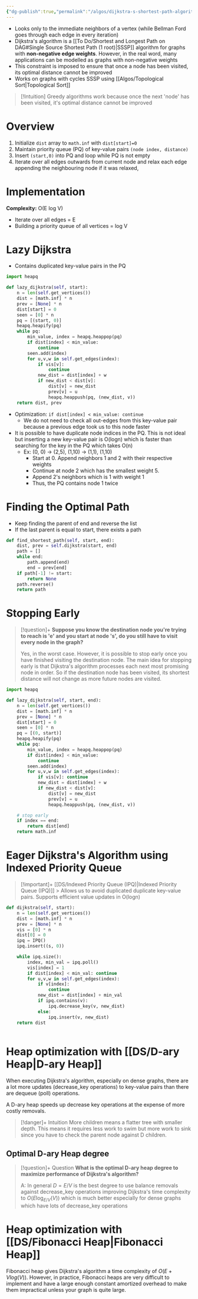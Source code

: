 ```yaml
---
{"dg-publish":true,"permalink":"/algos/dijkstra-s-shortest-path-algorithm/","tags":["shortest-path","greedy-algo","algo"]}
---
```


- Looks only to the immediate neighbors of a vertex (while Bellman Ford goes through each edge in every iteration)
- Dijkstra's algorithm is a [[To Do/Shortest and Longest Path on DAG#Single Source Shortest Path (1 root)\|SSSP]] algorithm for graphs with **non-negative edge weights**. However, in the real word, many applications can be modelled as graphs with non-negative weights
- This constraint is imposed to ensure that once a node has been visited, its optimal distance cannot be improved
- Works on graphs with cycles SSSP using [[Algos/Topological Sort\|Topological Sort]]

>[!Intuition]
>Greedy algorithms work because once the next 'node' has been visited, it's optimal distance cannot be improved

# Overview
1. Initialize `dist` array to `math.inf` with `dist[start]=0` 
2. Maintain priority queue (PQ) of key-value pairs `(node index, distance)`
3. Insert `(start,0)` into PQ and loop while PQ is not empty
4. Iterate over all edges outwards from current node and relax each edge appending the neighbouring node if it was relaxed,


# Implementation

**Complexity:** O(E log V)
- Iterate over all edges  = E
- Building a priority queue of all vertices = log V
# Lazy Dijkstra

- Contains duplicated key-value pairs in the PQ

```python
import heapq

def lazy_dijkstra(self, start):
	n = len(self.get_vertices())
	dist = [math.inf] * n
	prev = [None] * n
	dist[start] = 0
	seen = [0] * n
	pq = [(start, 0)]
	heapq.heapify(pq)
	while pq:
		min_value, index = heapq.heappop(pq)
		if dist[index] < min_value:
			continue
		seen.add(index)
		for u,v,w in self.get_edges(index):
			if vis[v]: 
				continue
			new_dist = dist[index] + w
			if new_dist < dist[v]:
				dist[v] = new_dist
				prev[v] = u
				heapq.heappush(pq, (new_dist, v))
	return dist, prev

```

- Optimization: `if dist[index] < min_value: continue`
	- We do not need to check all out-edges from this key-value pair because a previous edge took us to this node faster
- It is possible to have duplicate node indices in the PQ. This is not ideal but inserting a new key-value pair is O(logn) which is faster than searching for the key in the PQ which takes O(n)
	- Ex: (0, 0) ->  (2,5), (1,10) -> (1,1), (1,10)
		- Start at 0. Append neighbors 1 and 2 with their respective weights
		- Continue at node 2 which has the smallest weight 5.
		- Append 2's neighbors which is 1 with weight 1
		- Thus, the PQ contains node 1 twice

# Finding the Optimal Path 
- Keep finding the parent of end and reverse the list 
- If the last parent is equal to start, there exists a path
```python
def find_shortest_path(self, start, end):
	dist, prev = self.dijkstra(start, end)
	path = []
	while end:
		path.append(end)
		end = prev[end]
	if path[-1] != start:
		return None
	path.reverse()
	return path
```

# Stopping Early

> [!question]+ 
> **Suppose you know the destination node you're trying to reach is 'e' and you start at node 's', do you still have to visit every node in the graph?**
> 
> Yes, in the worst case. However, it is possible to stop early once you have finished visiting the destination node. The main idea for stopping early is that Dijkstra's algorithm processes each next most promising node in order. So if the destination node has been visited, its shortest distance will not change as more future nodes are visited.

```python
import heapq

def lazy_dijkstra(self, start, end):
	n = len(self.get_vertices())
	dist = [math.inf] * n
	prev = [None] * n
	dist[start] = 0
	seen = [0] * n
	pq = [(0, start)]
	heapq.heapify(pq)
	while pq:
		min_value, index = heapq.heappop(pq)
		if dist[index] < min_value:
			continue
		seen.add(index)
		for u,v,w in self.get_edges(index):
			if vis[v]: continue
			new_dist = dist[index] + w
			if new_dist < dist[v]:
				dist[v] = new_dist
				prev[v] = u
				heapq.heappush(pq, (new_dist, v))

	# stop early
	if index == end:
		return dist[end]
	return math.inf
```
# Eager Dijkstra's Algorithm using Indexed Priority Queue

> [!important]+ [[DS/Indexed Priority Queue (IPQ)\|Indexed Priority Queue (IPQ)]]
	> Allows us to avoid duplicated duplicate key-value pairs. Supports efficient value updates in O(logn)

```python
def dijkstra(self, start):
	n = len(self.get_vertices())
	dist = [math.inf] * n
	prev = [None] * n
	vis = [0] * n
	dist[0] = 0
	ipq = IPQ()
	ipq.insert((s, 0))

	while ipq.size():
		index, min_val = ipq.poll()
		vis[index] = 1
		if dist[index] < min_val: continue
		for u,v,w in self.get_edges(index):
			if v[index]: 
				continue
			new_dist = dist[index] + min_val
			if ipq.contains(v):
				ipq.decrease_key(v, new_dist)
			else:
				ipq.insert(v, new_dist)
	return dist
	

```


# Heap optimization with [[DS/D-ary Heap\|D-ary Heap]]
When executing Dijkstra's algorithm, especially on dense graphs, there are a lot more updates (decrease_key operations) to key-value pairs than there are dequeue (poll) operations.

A D-ary heap speeds up decrease key operations at the expense of more costly removals. 

> [!danger]+ Intuition
> More children means a flatter tree with smaller depth.
> This means it requires less work to swim but more work to sink since you have to check the parent node against D children.


## Optimal D-ary Heap degree


> [!question]+ Question
> **What is the optimal D-ary heap degree to maximize performance of Dijkstra's algorithm?**
> 
> A: In general $D = E/V$ is the best degree to use balance removals against decrease\_key operations improving Dijkstra's time complexity to $O(E \log_{E/V}(V))$ which is much better especially for dense graphs which have lots of decrease_key operations


# Heap optimization with [[DS/Fibonacci Heap\|Fibonacci Heap]]
Fibonacci heap gives Dijkstra's algorithm a time complexity of $O(E + Vlog(V))$. However, in practice, Fibonacci heaps are very difficult to implement and have a large enough constant amortized overhead to make them impractical unless your graph is quite large.